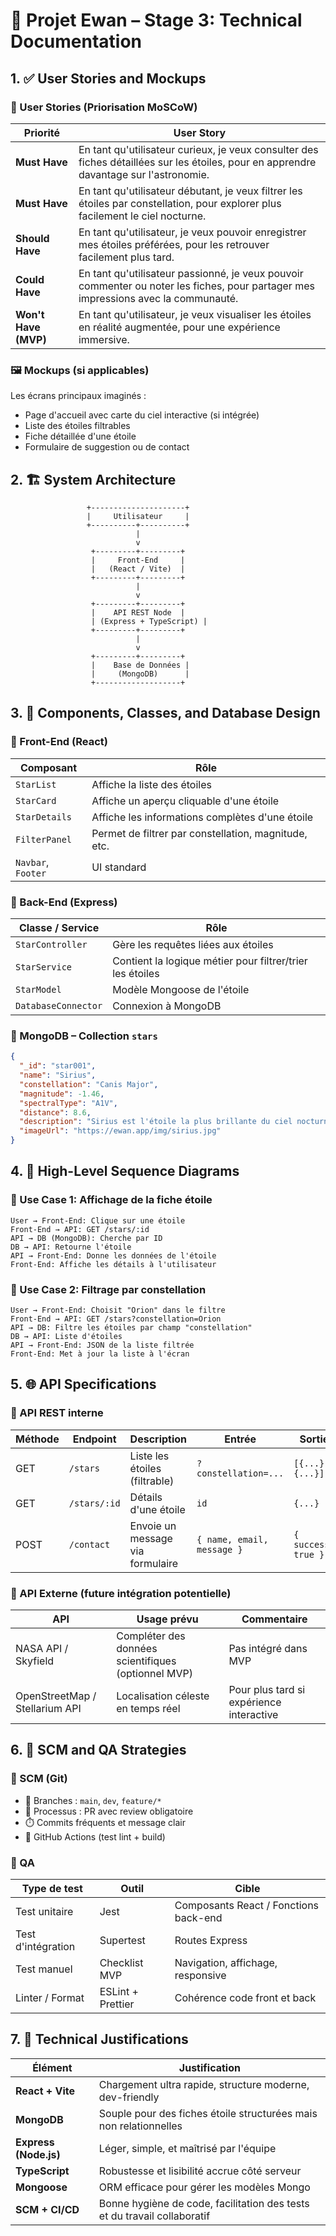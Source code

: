 # 🌠 Projet Ewan – Stage 3: Technical Documentation

## 1. ✅ User Stories and Mockups

### 🎯 User Stories (Priorisation MoSCoW)

| Priorité | User Story |
|----------|------------|
| **Must Have** | En tant qu'utilisateur curieux, je veux consulter des fiches détaillées sur les étoiles, pour en apprendre davantage sur l'astronomie. |
| **Must Have** | En tant qu'utilisateur débutant, je veux filtrer les étoiles par constellation, pour explorer plus facilement le ciel nocturne. |
| **Should Have** | En tant qu'utilisateur, je veux pouvoir enregistrer mes étoiles préférées, pour les retrouver facilement plus tard. |
| **Could Have** | En tant qu'utilisateur passionné, je veux pouvoir commenter ou noter les fiches, pour partager mes impressions avec la communauté. |
| **Won't Have (MVP)** | En tant qu'utilisateur, je veux visualiser les étoiles en réalité augmentée, pour une expérience immersive. |

### 🖼️ Mockups (si applicables)
Les écrans principaux imaginés :
- Page d'accueil avec carte du ciel interactive (si intégrée)
- Liste des étoiles filtrables
- Fiche détaillée d'une étoile
- Formulaire de suggestion ou de contact

## 2. 🏗️ System Architecture

```
                 +---------------------+
                 |     Utilisateur     |
                 +----------+----------+
                            |
                            v
                  +---------+---------+
                  |     Front-End     |
                  |   (React / Vite)  |
                  +---------+---------+
                            |
                            v
                  +---------+---------+
                  |    API REST Node  |
                  | (Express + TypeScript) |
                  +---------+---------+
                            |
                            v
                  +---------+---------+
                  |    Base de Données |
                  |     (MongoDB)      |
                  +-------------------+
```

## 3. 🧩 Components, Classes, and Database Design

### 🧱 Front-End (React)

| Composant | Rôle |
|-----------|------|
| `StarList` | Affiche la liste des étoiles |
| `StarCard` | Affiche un aperçu cliquable d'une étoile |
| `StarDetails` | Affiche les informations complètes d'une étoile |
| `FilterPanel` | Permet de filtrer par constellation, magnitude, etc. |
| `Navbar`, `Footer` | UI standard |

### 🧰 Back-End (Express)

| Classe / Service | Rôle |
|------------------|------|
| `StarController` | Gère les requêtes liées aux étoiles |
| `StarService` | Contient la logique métier pour filtrer/trier les étoiles |
| `StarModel` | Modèle Mongoose de l'étoile |
| `DatabaseConnector` | Connexion à MongoDB |

### 🧬 MongoDB – Collection `stars`

```json
{
  "_id": "star001",
  "name": "Sirius",
  "constellation": "Canis Major",
  "magnitude": -1.46,
  "spectralType": "A1V",
  "distance": 8.6,
  "description": "Sirius est l'étoile la plus brillante du ciel nocturne.",
  "imageUrl": "https://ewan.app/img/sirius.jpg"
}
```

## 4. 🔁 High-Level Sequence Diagrams

### 💫 Use Case 1: Affichage de la fiche étoile

```
User → Front-End: Clique sur une étoile
Front-End → API: GET /stars/:id
API → DB (MongoDB): Cherche par ID
DB → API: Retourne l'étoile
API → Front-End: Donne les données de l'étoile
Front-End: Affiche les détails à l'utilisateur
```

### 🔭 Use Case 2: Filtrage par constellation

```
User → Front-End: Choisit "Orion" dans le filtre
Front-End → API: GET /stars?constellation=Orion
API → DB: Filtre les étoiles par champ "constellation"
DB → API: Liste d'étoiles
API → Front-End: JSON de la liste filtrée
Front-End: Met à jour la liste à l'écran
```

## 5. 🌐 API Specifications

### 🔌 API REST interne

| Méthode | Endpoint | Description | Entrée | Sortie |
|--------|----------|-------------|--------|--------|
| GET | `/stars` | Liste les étoiles (filtrable) | `?constellation=...` | `[{...}, {...}]` |
| GET | `/stars/:id` | Détails d'une étoile | `id` | `{...}` |
| POST | `/contact` | Envoie un message via formulaire | `{ name, email, message }` | `{ success: true }` |

### 🔗 API Externe (future intégration potentielle)

| API | Usage prévu | Commentaire |
|-----|-------------|-------------|
| NASA API / Skyfield | Compléter des données scientifiques (optionnel MVP) | Pas intégré dans MVP |
| OpenStreetMap / Stellarium API | Localisation céleste en temps réel | Pour plus tard si expérience interactive |

## 6. 🔁 SCM and QA Strategies

### 📁 SCM (Git)

- 📂 Branches : `main`, `dev`, `feature/*`
- 🔀 Processus : PR avec review obligatoire
- ⏱️ Commits fréquents et message clair
- 🧪 GitHub Actions (test lint + build)

### 🧪 QA

| Type de test | Outil | Cible |
|--------------|-------|--------|
| Test unitaire | Jest | Composants React / Fonctions back-end |
| Test d'intégration | Supertest | Routes Express |
| Test manuel | Checklist MVP | Navigation, affichage, responsive |
| Linter / Format | ESLint + Prettier | Cohérence code front et back |

## 7. 🧠 Technical Justifications

| Élément | Justification |
|---------|---------------|
| **React + Vite** | Chargement ultra rapide, structure moderne, dev-friendly |
| **MongoDB** | Souple pour des fiches étoile structurées mais non relationnelles |
| **Express (Node.js)** | Léger, simple, et maîtrisé par l'équipe |
| **TypeScript** | Robustesse et lisibilité accrue côté serveur |
| **Mongoose** | ORM efficace pour gérer les modèles Mongo |
| **SCM + CI/CD** | Bonne hygiène de code, facilitation des tests et du travail collaboratif |